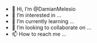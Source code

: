 - 👋 Hi, I’m @DamianMelesio
- 👀 I’m interested in ...
- 🌱 I’m currently learning ...
- 💞️ I’m looking to collaborate on ...
- 📫 How to reach me ...

<!---
DamianMelesio/DamianMelesio is a ✨ special ✨ repository because its `README.md` (this file) appears on your GitHub profile.
You can click the Preview link to take a look at your changes.
--->
